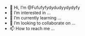 - 👋 Hi, I’m @Fufufyfydydudyydydyfy
- 👀 I’m interested in ...
- 🌱 I’m currently learning ...
- 💞️ I’m looking to collaborate on ...
- 📫 How to reach me ...

<!---
Fufufyfydydudyydydyfy/Fufufyfydydudyydydyfy is a ✨ special ✨ repository because its `README.md` (this file) appears on your GitHub profile.
You can click the Preview link to take a look at your changes.
--->
